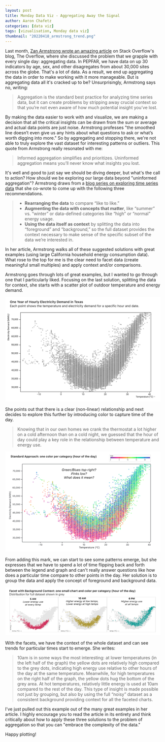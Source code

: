 ```yaml
---
layout: post
title: Monday Data Viz - Aggregating Away the Signal
author: Aaron Chafetz
categories: [data viz]
tags: [vizualisation, Monday data viz]
thumbnail: "20220418_armstrong_trend.png"
---
```


Last month, [Zan Armstrong wrote an amazing article](https://stackoverflow.blog/2022/03/03/stop-aggregating-away-the-signal-in-your-data/) on Stack Overflow's blog, The Overflow, where she discussed the problem that we grapple with every single day: aggregating data. In PEPFAR, we have data on up 30 indicators by age, sex, and other disagregates from about 30,000 sites across the globe. That's a lot of data. As a result, we end up aggregating the data in order to make working with it more manageable. But is aggregating data all it's cracked up to be? Unsurprisingly, Armstrong says no, writing:

> Aggregation is the standard best practice for analyzing time series data, but it can create problems by stripping away crucial context so that you’re not even aware of how much potential insight you’ve lost.

By making the data easier to work with and visualize, we are making a decision that all the critical insights can be drawn from the sum or average and actual data points are just noise. Armstrong professes "the smoothed line doesn’t even give us any hints about what questions to ask or what’s worth digging into more."  So by aggregating and stopping there, we're not able to truly explore the vast dataset for interesting patterns or outliers. This quote from Armstrong really resonated with me: 

> Informed aggregation simplifies and prioritizes. Uninformed aggregation means you’ll never know what insights you lost.

It's well and good to just say we should be diving deeper, but what's the call to action? How should we be exploring our large data beyond "uninformed aggregation"? Armstrong draws from a [blog series on exploring time series data](https://observablehq.com/@observablehq/analyzing-time-series-data) that she co-wrote to come up with the following three recommendations. 

> - **Rearranging the data** to compare “like to like.”
> - **Augmenting the data with concepts that matter**, like “summer” vs. “winter” or data-defined categories like “high” or “normal” energy usage.
> - **Using the data itself as context** by splitting the data into “foreground” and “background,” so the full dataset provides the context necessary to make sense of the specific subset of the data we’re interested in.

In her article, Armstrong walks all of these suggested solutions with great examples (using large California household energy consumption data). What rose to the top for me is the clear need to facet data (create meaningful small multiples) and apply context and/or comparisons. 

Armstrong goes through lots of great examples, but I wanted to go through one that I particularly liked. Focusing on the last solution, splitting the data for context, she starts with a scatter plot of outdoor temperature and energy demand.

![scatter plot of outside temperature and electricity demand](/assets/img/posts/20220418_armstrong_scatterplot.png)

She points out that there is a clear (non-linear) relationship and next decides to explore this further by introducing color to capture time of the day.

> Knowing that in our own homes we crank the thermostat a lot higher on a cold afternoon than on a cold night, we guessed that the hour of day could play a key role in the relationship between temperature and energy use.

![scatter plot of outside temperature and electricity demand colored by hour of the day](/assets/img/posts/20220418_armstrong_scatterplot-color.png)

From adding this mark, we can start to see some patterns emerge, but she expresses that we have to spend a lot of time flipping back and forth between the legend and graph and can't really answer questions like how does a particular time compare to other points in the day. Her solution is to group the data and apply the concept of foreground and background data.

![scatter plot of outside temperature and electricity demand faceted by three periods](/assets/img/posts/20220418_armstrong_scatterplot-color-facets.png)

With the facets, we have the context of the whole dataset and can see trends for particular times start to emerge. She writes:

> 10am is in some ways the most interesting: at lower temperatures (in the left half of the graph) the yellow dots are relatively high compared to the grey dots, indicating high energy use relative to other hours of the day at the same temperature. Meanwhile, for high temperatures on the right half of the graph, the yellow dots hug the bottom of the grey area. At hot temperatures, relatively little energy is used at 10am compared to the rest of the day. This type of insight is made possible not just by grouping, but also by using the full “noisy” dataset as a consistent background providing context for all the faceted charts. 

I've just pulled out this example out of the many great examples in her article. I highly encourage you to read the article in its entirety and think critically about how to apply these three solutions to the problem of aggregation so that you can "embrace the complexity of the data."

Happy plotting!